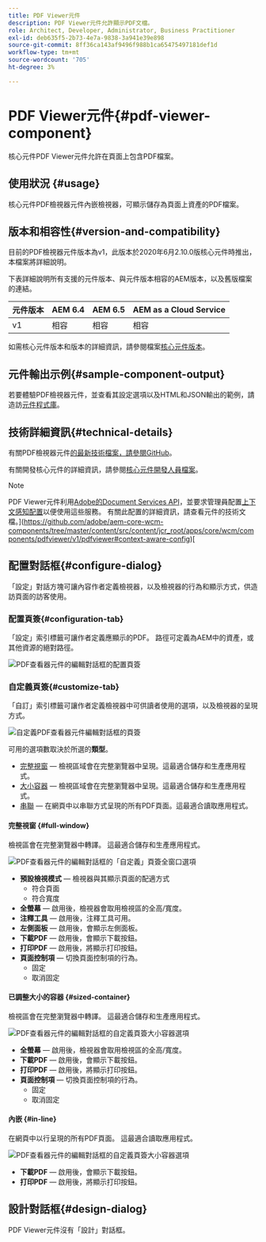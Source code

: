 ```yaml
---
title: PDF Viewer元件
description: PDF Viewer元件允許顯示PDF文檔。
role: Architect, Developer, Administrator, Business Practitioner
exl-id: deb635f5-2b73-4e7a-9838-3a941e39e898
source-git-commit: 8ff36ca143af9496f988b1ca65475497181def1d
workflow-type: tm+mt
source-wordcount: '705'
ht-degree: 3%

---
```


# PDF Viewer元件{#pdf-viewer-component}

核心元件PDF Viewer元件允許在頁面上包含PDF檔案。

## 使用狀況 {#usage}

核心元件PDF檢視器元件內嵌檢視器，可顯示儲存為頁面上資產的PDF檔案。

## 版本和相容性{#version-and-compatibility}

目前的PDF檢視器元件版本為v1，此版本於2020年6月2.10.0版核心元件時推出，本檔案將詳細說明。

下表詳細說明所有支援的元件版本、與元件版本相容的AEM版本，以及舊版檔案的連結。

| 元件版本 | AEM 6.4 | AEM 6.5 | AEM as a Cloud Service  |
|--- |--- |---|---|
| v1 | 相容 | 相容 | 相容 |

如需核心元件版本和版本的詳細資訊，請參閱檔案[核心元件版本](/help/versions.md)。

## 元件輸出示例{#sample-component-output}

若要體驗PDF檢視器元件，並查看其設定選項以及HTML和JSON輸出的範例，請造訪[元件程式庫](https://adobe.com/go/aem_cmp_library_pdfviewer)。

## 技術詳細資訊{#technical-details}

有關PDF檢視器元件[的最新技術檔案，請參閱GitHub](https://adobe.com/go/aem_cmp_tech_pdfviewer_v1)。

有關開發核心元件的詳細資訊，請參閱[核心元件開發人員檔案](/help/developing/overview.md)。

>[!NOTE]
>
>PDF Viewer元件利用[Adobe的Document Services API](https://www.adobe.io/apis/documentcloud/dcsdk.html)，並要求管理員配置[上下文感知配置](/help/developing/context-aware-configs.md)以便使用這些服務。 有關此配置的詳細資訊，請查看元件的技術文檔。](https://github.com/adobe/aem-core-wcm-components/tree/master/content/src/content/jcr_root/apps/core/wcm/components/pdfviewer/v1/pdfviewer#context-aware-config)[

## 配置對話框{#configure-dialog}

「設定」對話方塊可讓內容作者定義檢視器，以及檢視器的行為和顯示方式，供造訪頁面的訪客使用。

### 配置頁簽{#configuration-tab}

「設定」索引標籤可讓作者定義應顯示的PDF。 路徑可定義為AEM中的資產，或其他資源的絕對路徑。

![PDF查看器元件的編輯對話框的配置頁簽](/help/assets/pdf-viewer-edit-configuration.png)

### 自定義頁簽{#customize-tab}

「自訂」索引標籤可讓作者定義檢視器中可供讀者使用的選項，以及檢視器的呈現方式。

![自定義PDF查看器元件編輯對話框的頁簽](/help/assets/pdf-viewer-edit-customize.png)

可用的選項數取決於所選的&#x200B;**類型**。

* [完整視窗](#full-window)  — 檢視區域會在完整瀏覽器中呈現。這最適合儲存和生產應用程式。
* [大小容器](#sized-container)  — 檢視區域會在完整瀏覽器中呈現。這最適合儲存和生產應用程式。
* [串聯](#in-line)  — 在網頁中以串聯方式呈現的所有PDF頁面。這最適合讀取應用程式。

#### 完整視窗 {#full-window}

檢視區會在完整瀏覽器中轉譯。 這最適合儲存和生產應用程式。

![PDF查看器元件的編輯對話框的「自定義」頁簽全窗口選項](/help/assets/pdf-viewer-edit-customize-full.png)

* **預設檢視模式**  — 檢視器與其顯示頁面的配適方式
   * 符合頁面
   * 符合寬度
* **全螢幕**  — 啟用後，檢視器會取用檢視區的全高/寬度。
* **注釋工具**  — 啟用後，注釋工具可用。
* **左側面板**  — 啟用後，會顯示左側面板。
* **下載PDF**  — 啟用後，會顯示下載按鈕。
* **打印PDF**  — 啟用後，將顯示打印按鈕。
* **頁面控制項**  — 切換頁面控制項的行為。
   * 固定
   * 取消固定

#### 已調整大小的容器 {#sized-container}

檢視區會在完整瀏覽器中轉譯。 這最適合儲存和生產應用程式。

![PDF查看器元件的編輯對話框的自定義頁簽大小容器選項](/help/assets/pdf-viewer-edit-customize-sized-container.png)

* **全螢幕**  — 啟用後，檢視器會取用檢視區的全高/寬度。
* **下載PDF**  — 啟用後，會顯示下載按鈕。
* **打印PDF**  — 啟用後，將顯示打印按鈕。
* **頁面控制項**  — 切換頁面控制項的行為。
   * 固定
   * 取消固定

#### 內嵌 {#in-line}

在網頁中以行呈現的所有PDF頁面。 這最適合讀取應用程式。

![PDF查看器元件的編輯對話框的自定義頁簽大小容器選項](/help/assets/pdf-viewer-edit-customize-inline.png)

* **下載PDF**  — 啟用後，會顯示下載按鈕。
* **打印PDF**  — 啟用後，將顯示打印按鈕。

## 設計對話框{#design-dialog}

PDF Viewer元件沒有「設計」對話框。
